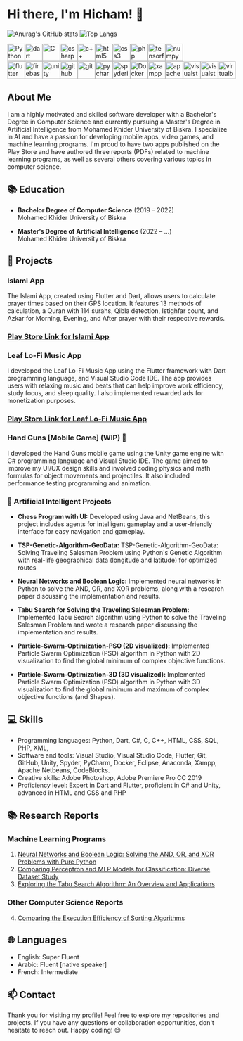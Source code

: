 # Hi there, I'm Hicham! 👋

![Anurag's GitHub stats](https://github-readme-stats-h-bouchanahicham.vercel.app/api?username=BouchanaHicham&show_icons=true&theme=dark&rank_icon=github)
![Top Langs](https://github-readme-stats-h-bouchanahicham.vercel.app/api/top-langs/?username=BouchanaHicham&layout=compact&langs_count=10&hide=ShaderLab,CMake,HLSL,JavaScript) <br>

<div style="display: flex;">
    <img height="40" width="40" src="https://cdn.simpleicons.org/python" alt="Python">    
    <img height="40" width="40" src="https://cdn.simpleicons.org/dart" alt="dart">
    <img height="40" width="40" src="https://cdn.simpleicons.org/C" alt="C">
    <img height="40" width="40" src="https://cdn.simpleicons.org/csharp" alt="csharp">
    <img height="40" width="40" src="https://cdn.simpleicons.org/c++" alt="c++">
    <img height="40" width="40" src="https://cdn.simpleicons.org/html5" alt="html5">
    <img height="40" width="40" src="https://cdn.simpleicons.org/css3" alt="css3">
    <img height="40" width="40" src="https://cdn.simpleicons.org/php" alt="php">
    <img height="40" width="40" src="https://cdn.simpleicons.org/tensorflow" alt="tensorflow">
    <img height="40" width="40" src="https://cdn.simpleicons.org/numpy" alt="numpy">
</div>


<div style="display: flex;">
    <img height="40" width="40" src="https://cdn.simpleicons.org/flutter" alt="flutter">   
    <img height="40" width="40" src="https://cdn.simpleicons.org/firebase" alt="firebase">   
    <img height="40" width="40" src="https://cdn.simpleicons.org/unity" alt="unity">
    <img height="40" width="40" src="https://cdn.simpleicons.org/github" alt="github">
    <img height="40" width="40" src="https://cdn.simpleicons.org/git" alt="git">
    <img height="40" width="40" src="https://cdn.simpleicons.org/pycharm" alt="pycharm">
    <img height="40" width="40" src="https://cdn.simpleicons.org/spyderide" alt="spyderide">
    <img height="40" width="40" src="https://cdn.simpleicons.org/docker" alt="Docker">
    <img height="40" width="40" src="https://cdn.simpleicons.org/xampp" alt="xampp">
    <img height="40" width="40" src="https://cdn.simpleicons.org/apachenetbeanside" alt="apachenetbeanside">
    <img height="40" width="40" src="https://cdn.simpleicons.org/visualstudio" alt="visualstudio">
    <img height="40" width="40" src="https://cdn.simpleicons.org/visualstudiocode" alt="visualstudiocode">
    <img height="40" width="40" src="https://cdn.simpleicons.org/virtualbox" alt="virtualbox">
</div>



## About Me

I am a highly motivated and skilled software developer with a Bachelor's Degree in Computer Science and currently pursuing a Master's Degree in Artificial Intelligence from Mohamed Khider University of Biskra. I specialize in AI and have a passion for developing mobile apps, video games, and machine learning programs. I'm proud to have two apps published on the Play Store and have authored three reports (PDFs) related to machine learning programs, as well as several others covering various topics in computer science.

## 📚 Education

- **Bachelor Degree of Computer Science** (2019 – 2022)  
  Mohamed Khider University of Biskra

- **Master’s Degree of Artificial Intelligence** (2022 – ...)  
  Mohamed Khider University of Biskra

## 🚀 Projects

### Islami App
The Islami App, created using Flutter and Dart, allows users to calculate prayer times based on their GPS location. It features 13 methods of calculation, a Quran with 114 surahs, Qibla detection, Istighfar count, and Azkar for Morning, Evening, and After prayer with their respective rewards.

### [Play Store Link for Islami App](https://play.google.com/store/apps/details?id=com.bhicham.islami)

### Leaf Lo-Fi Music App
I developed the Leaf Lo-Fi Music App using the Flutter framework with Dart programming language, and Visual Studio Code IDE. The app provides users with relaxing music and beats that can help improve work efficiency, study focus, and sleep quality. I also implemented rewarded ads for monetization purposes.

### [Play Store Link for Leaf Lo-Fi Music App](https://play.google.com/store/apps/details?id=com.bhicham.leaf_music)


### Hand Guns [Mobile Game] (WIP) 🚧

I developed the Hand Guns mobile game using the Unity game engine with C# programming language and Visual Studio IDE. The game aimed to improve my UI/UX design skills and involved coding physics and math formulas for object movements and projectiles. It also included performance testing programming and animation.

### 🧠 Artificial Intelligent Projects

- **Chess Program with UI:** Developed using Java and NetBeans, this project includes agents for intelligent gameplay and a user-friendly interface for easy navigation and gameplay.

- **TSP-Genetic-Algorithm-GeoData:** TSP-Genetic-Algorithm-GeoData: Solving Traveling Salesman Problem using Python's Genetic Algorithm with real-life geographical data (longitude and latitude) for optimized routes

- **Neural Networks and Boolean Logic:** Implemented neural networks in Python to solve the AND, OR, and XOR problems, along with a research paper discussing the implementation and results.

- **Tabu Search for Solving the Traveling Salesman Problem:** Implemented Tabu Search algorithm using Python to solve the Traveling Salesman Problem and wrote a research paper discussing the implementation and results.
  
- **Particle-Swarm-Optimization-PSO (2D visualized):** Implemented Particle Swarm Optimization (PSO) algorithm in Python with 2D visualization to find the global minimum of complex objective functions.
  
- **Particle-Swarm-Optimization-3D (3D visualized):** Implemented Particle Swarm Optimization (PSO) algorithm in Python with 3D visualization to find the global minimum and maximum of complex objective functions (and Shapes).

## 💻 Skills

- Programming languages: Python, Dart, C#, C, C++, HTML, CSS, SQL, PHP, XML,
- Software and tools: Visual Studio, Visual Studio Code, Flutter, Git, GitHub, Unity, Spyder, PyCharm, Docker, Eclipse, Anaconda, Xampp, Apache Netbeans, CodeBlocks.
- Creative skills: Adobe Photoshop, Adobe Premiere Pro CC 2019
- Proficiency level: Expert in Dart and Flutter, proficient in C# and Unity, advanced in HTML and CSS and PHP

## 📚 Research Reports

### Machine Learning Programs

1. [Neural Networks and Boolean Logic: Solving the AND, OR, and XOR Problems with Pure Python](https://drive.google.com/file/d/1RhNk7kqUeipNp8Vqr5MHjeLDepcJsQIW/view?usp=sharing)
2. [Comparing Perceptron and MLP Models for Classification: Diverse Dataset Study](https://drive.google.com/file/d/1BLLw15ue5Am45lkzkM9fhdioyEpTmYfJ/view?usp=sharing)
3. [Exploring the Tabu Search Algorithm: An Overview and Applications](https://drive.google.com/file/d/1WzAL7PujZjef2caQZlRFng-_sslv-j8P/view?usp=sharing)

### Other Computer Science Reports

4. [Comparing the Execution Efficiency of Sorting Algorithms](https://drive.google.com/file/d/1f0Q8Ny4SZp0ub1NKRijhq7MfOY5mpEZN/view?usp=sharing)


## 🌐 Languages

- English: Super Fluent
- Arabic: Fluent [native speaker]
- French: Intermediate

## 📫 Contact

Thank you for visiting my profile! Feel free to explore my repositories and projects. If you have any questions or collaboration opportunities, don't hesitate to reach out. Happy coding! 😊 
